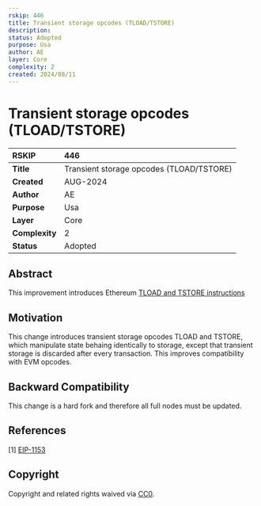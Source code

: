 ```yaml
---
rskip: 446
title: Transient storage opcodes (TLOAD/TSTORE)
description: 
status: Adopted
purpose: Usa
author: AE
layer: Core
complexity: 2
created: 2024/08/11
---
```

# Transient storage opcodes (TLOAD/TSTORE)


|RSKIP          | 446 |
| :------------ |:-------------|
|**Title**      |Transient storage opcodes (TLOAD/TSTORE)|
|**Created**    |AUG-2024 |
|**Author**     |AE |
|**Purpose**    |Usa |
|**Layer**      |Core |
|**Complexity** |2 |
|**Status**     |Adopted |


## Abstract

This improvement introduces Ethereum [TLOAD and TSTORE instructions](https://eips.ethereum.org/EIPS/eip-1153)

## Motivation

This change introduces transient storage opcodes TLOAD and TSTORE, which manipulate state behaing identically to storage, except that transient storage is discarded after every transaction. This improves compatibility with EVM opcodes.

## Backward Compatibility

This change is a hard fork and therefore all full nodes must be updated.

## References

[1] [EIP-1153](https://eips.ethereum.org/EIPS/eip-1153)

## Copyright

Copyright and related rights waived via [CC0](https://creativecommons.org/publicdomain/zero/1.0/).
